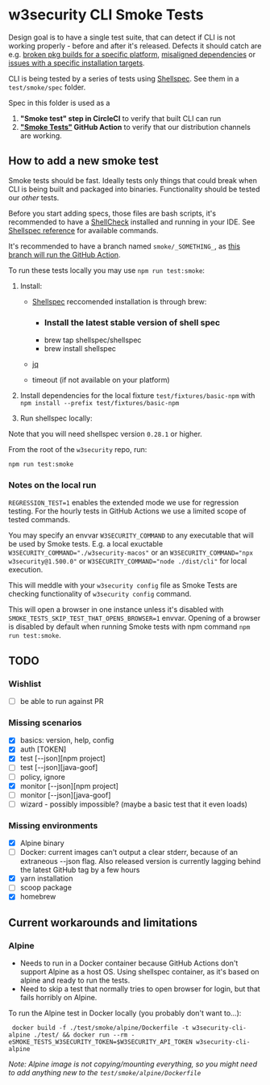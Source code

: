 # w3security CLI Smoke Tests

Design goal is to have a single test suite, that can detect if CLI is not working properly - before and after it's released. Defects it should catch are e.g. [broken pkg builds for a specific platform](https://github.com/w3security/w3security/issues/670), [misaligned dependencies](https://github.com/w3security/w3security/issues/1261) or [issues with a specific installation targets](https://github.com/w3security/w3security/issues/1270).

CLI is being tested by a series of tests using [Shellspec](https://shellspec.info). See them in a `test/smoke/spec` folder.

Spec in this folder is used as a

1. **"Smoke test" step in CircleCI** to verify that built CLI can run
2. **["Smoke Tests"](https://github.com/w3security/w3security/actions?query=workflow%3A%22Smoke+Tests%22) GitHub Action** to verify that our distribution channels are working.

## How to add a new smoke test

Smoke tests should be fast. Ideally tests only things that could break when CLI is being built and packaged into binaries. Functionality should be tested our _other_ tests.

Before you start adding specs, those files are bash scripts, it's recommended to have a [ShellCheck](https://www.shellcheck.net) installed and running in your IDE. See [Shellspec reference](https://github.com/shellspec/shellspec/blob/master/docs/references.md#expectation) for available commands.

It's recommended to have a branch named `smoke/_SOMETHING_`, as [this branch will run the GitHub Action](https://github.com/w3security/w3security/blob/f35f39e96ef7aa69b22a846315dda015b12a4564/.github/workflows/smoke-tests.yml#L3-L5).

To run these tests locally you may use `npm run test:smoke`:

1. Install:

   - [Shellspec](https://shellspec.info) reccomended installation is through brew:

     - ### Install the latest stable version of shell spec
     - brew tap shellspec/shellspec
     - brew install shellspec

   - [jq](https://stedolan.github.io/jq/)
   - timeout (if not available on your platform)

2. Install dependencies for the local fixture `test/fixtures/basic-npm` with `npm install --prefix test/fixtures/basic-npm`

3. Run shellspec locally:

Note that you will need shellspec version `0.28.1` or higher.

From the root of the `w3security` repo, run:

```sh
npm run test:smoke
```

### Notes on the local run

`REGRESSION_TEST=1` enables the extended mode we use for regression testing. For the hourly tests in GitHub Actions we use a limited scope of tested commands.

You may specify an envvar `W3SECURITY_COMMAND` to any executable that will be used by Smoke tests. E.g. a local exuctable `W3SECURITY_COMMAND="./w3security-macos"` or an `W3SECURITY_COMMAND="npx w3security@1.500.0"` or `W3SECURITY_COMMAND="node ./dist/cli"` for local execution.

This will meddle with your `w3security config` file as Smoke Tests are checking functionality of `w3security config` command.

This will open a browser in one instance unless it's disabled with `SMOKE_TESTS_SKIP_TEST_THAT_OPENS_BROWSER=1` envvar. Opening of a browser is disabled by default when running Smoke tests with npm command `npm run test:smoke`.

## TODO

### Wishlist

- [ ] be able to run against PR

### Missing scenarios

- [x] basics: version, help, config
- [x] auth [TOKEN]
- [x] test [--json][npm project]
- [ ] test [--json][java-goof]
- [ ] policy, ignore
- [x] monitor [--json][npm project]
- [ ] monitor [--json][java-goof]
- [ ] wizard - possibly impossible? (maybe a basic test that it even loads)

### Missing environments

- [x] Alpine binary
- [ ] Docker: current images can't output a clear stderr, because of an extraneous --json flag. Also released version is currently lagging behind the latest GitHub tag by a few hours
- [x] yarn installation
- [ ] scoop package
- [x] homebrew

## Current workarounds and limitations

### Alpine

- Needs to run in a Docker container because GitHub Actions don't support Alpine as a host OS. Using shellspec container, as it's based on alpine and ready to run the tests.
- Need to skip a test that normally tries to open browser for login, but that fails horribly on Alpine.

To run the Alpine test in Docker locally (you probably don't want to…):

```
 docker build -f ./test/smoke/alpine/Dockerfile -t w3security-cli-alpine ./test/ && docker run --rm -eSMOKE_TESTS_W3SECURITY_TOKEN=$W3SECURITY_API_TOKEN w3security-cli-alpine
```

_Note: Alpine image is not copying/mounting everything, so you might need to add anything new to the `test/smoke/alpine/Dockerfile`_
